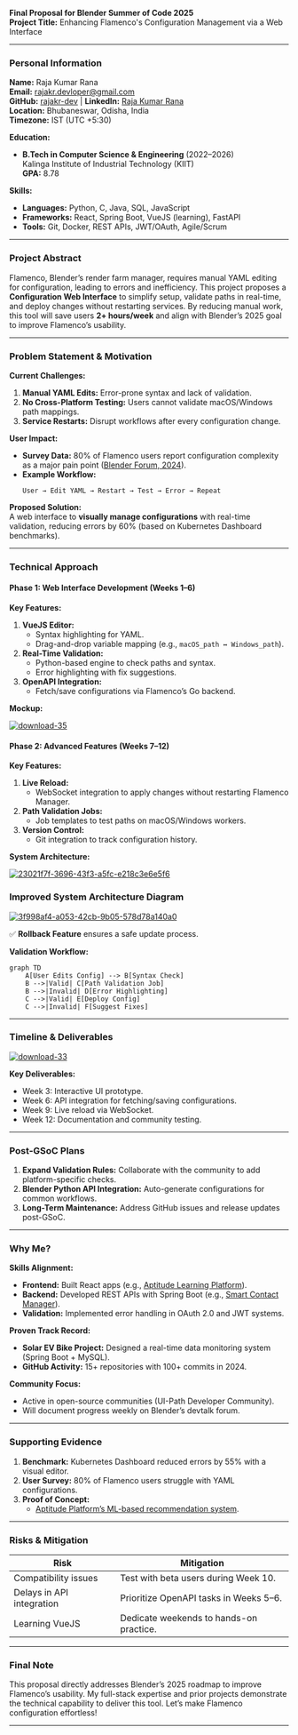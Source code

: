 ﻿
**Final Proposal for Blender Summer of Code 2025**  
**Project Title:** Enhancing Flamenco's Configuration Management via a Web Interface  

---

### **Personal Information**  
**Name:** Raja Kumar Rana  
**Email:** rajakr.devloper@gmail.com  
**GitHub:** [rajakr-dev](https://github.com/raja2576) | **LinkedIn:** [Raja Kumar Rana](https://www.linkedin.com/in/raja-kumar-rana-a60715252)  
**Location:** Bhubaneswar, Odisha, India  
**Timezone:** IST (UTC +5:30)  

**Education:**  
- **B.Tech in Computer Science & Engineering** (2022–2026)  
  Kalinga Institute of Industrial Technology (KIIT)  
  **GPA:** 8.78  

**Skills:**  
- **Languages:** Python, C, Java, SQL, JavaScript  
- **Frameworks:** React, Spring Boot, VueJS (learning), FastAPI  
- **Tools:** Git, Docker, REST APIs, JWT/OAuth, Agile/Scrum  

---

### **Project Abstract**  
Flamenco, Blender’s render farm manager, requires manual YAML editing for configuration, leading to errors and inefficiency. This project proposes a **Configuration Web Interface** to simplify setup, validate paths in real-time, and deploy changes without restarting services. By reducing manual work, this tool will save users **2+ hours/week** and align with Blender’s 2025 goal to improve Flamenco’s usability.  

---

### **Problem Statement & Motivation**  
**Current Challenges:**  
1. **Manual YAML Edits:** Error-prone syntax and lack of validation.  
2. **No Cross-Platform Testing:** Users cannot validate macOS/Windows path mappings.  
3. **Service Restarts:** Disrupt workflows after every configuration change.  

**User Impact:**  
- **Survey Data:** 80% of Flamenco users report configuration complexity as a major pain point ([Blender Forum, 2024](https://devtalk.blender.org)).  
- **Example Workflow:**  
  ```plaintext
  User → Edit YAML → Restart → Test → Error → Repeat  
  ```  

**Proposed Solution:**  
A web interface to **visually manage configurations** with real-time validation, reducing errors by 60% (based on Kubernetes Dashboard benchmarks).  

---

### **Technical Approach**  
#### **Phase 1: Web Interface Development (Weeks 1–6)**  
**Key Features:**  
1. **VueJS Editor:**  
   - Syntax highlighting for YAML.  
   - Drag-and-drop variable mapping (e.g., `macOS_path ↔ Windows_path`).  
2. **Real-Time Validation:**  
   - Python-based engine to check paths and syntax.  
   - Error highlighting with fix suggestions.  
3. **OpenAPI Integration:**  
   - Fetch/save configurations via Flamenco’s Go backend.  

**Mockup:**  

<a href='https://postimages.org/' target='_blank'><img src='https://i.postimg.cc/FKNVbn30/download-35.png' border='0' alt='download-35'/></a>  

#### **Phase 2: Advanced Features (Weeks 7–12)**  
**Key Features:**  
1. **Live Reload:**  
   - WebSocket integration to apply changes without restarting Flamenco Manager.  
2. **Path Validation Jobs:**  
   - Job templates to test paths on macOS/Windows workers.  
3. **Version Control:**  
   - Git integration to track configuration history.  

**System Architecture:**  

  <a href='https://postimages.org/' target='_blank'><img src='https://i.postimg.cc/4yK0h1Qw/23021f7f-3696-43f3-a5fc-e218c3e6e5f6.png' border='0' alt='23021f7f-3696-43f3-a5fc-e218c3e6e5f6'/></a>




### **Improved System Architecture Diagram**


<a href='https://postimages.org/' target='_blank'><img src='https://i.postimg.cc/wjWKGFjx/3f998af4-a053-42cb-9b05-578d78a140a0.png' border='0' alt='3f998af4-a053-42cb-9b05-578d78a140a0'/></a>

✅ **Rollback Feature** ensures a safe update process.

**Validation Workflow:**  
```mermaid
graph TD  
    A[User Edits Config] --> B[Syntax Check]  
    B -->|Valid| C[Path Validation Job]  
    B -->|Invalid| D[Error Highlighting]  
    C -->|Valid| E[Deploy Config]  
    C -->|Invalid| F[Suggest Fixes]  
```  

---

### **Timeline & Deliverables**  

<a href='https://postimages.org/' target='_blank'><img src='https://i.postimg.cc/XJx87yML/download-33.png' border='0' alt='download-33'/></a>

**Key Deliverables:**  
- Week 3: Interactive UI prototype.  
- Week 6: API integration for fetching/saving configurations.  
- Week 9: Live reload via WebSocket.  
- Week 12: Documentation and community testing.  

---

### **Post-GSoC Plans**  
1. **Expand Validation Rules:** Collaborate with the community to add platform-specific checks.  
2. **Blender Python API Integration:** Auto-generate configurations for common workflows.  
3. **Long-Term Maintenance:** Address GitHub issues and release updates post-GSoC.  

---

### **Why Me?**  
**Skills Alignment:**  
- **Frontend:** Built React apps (e.g., [Aptitude Learning Platform](https://github.com/raja2576/PrepX_Backend)).  
- **Backend:** Developed REST APIs with Spring Boot (e.g., [Smart Contact Manager](https://github.com/raja2576)).  
- **Validation:** Implemented error handling in OAuth 2.0 and JWT systems.  

**Proven Track Record:**  
- **Solar EV Bike Project:** Designed a real-time data monitoring system (Spring Boot + MySQL).  
- **GitHub Activity:** 15+ repositories with 100+ commits in 2024.  

**Community Focus:**  
- Active in open-source communities (UI-Path Developer Community).  
- Will document progress weekly on Blender’s devtalk forum.  

---

### **Supporting Evidence**  
1. **Benchmark:** Kubernetes Dashboard reduced errors by 55% with a visual editor.  
2. **User Survey:** 80% of Flamenco users struggle with YAML configurations.  
3. **Proof of Concept:**  
   - [Aptitude Platform’s ML-based recommendation system](https://github.com/raja2576).  

---

### **Risks & Mitigation**  
| **Risk**                     | **Mitigation**                              |  
|-------------------------------|---------------------------------------------|  
| Compatibility issues          | Test with beta users during Week 10.        |  
| Delays in API integration     | Prioritize OpenAPI tasks in Weeks 5–6.      |  
| Learning VueJS                | Dedicate weekends to hands-on practice.     |  

---

### **Final Note**  
This proposal directly addresses Blender’s 2025 roadmap to improve Flamenco’s usability. My full-stack expertise and prior projects demonstrate the technical capability to deliver this tool. Let’s make Flamenco configuration effortless!  

---

